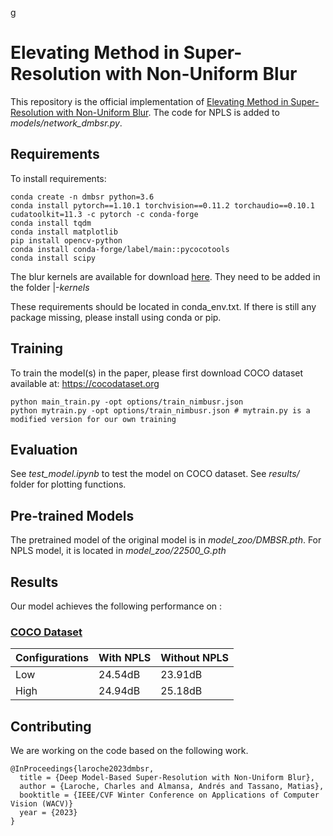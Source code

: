 g
# Elevating Method in Super-Resolution with Non-Uniform Blur

This repository is the official implementation of [Elevating Method in Super-Resolution with Non-Uniform Blur](https://www.overleaf.com/project/65d41d3f46d6269c0e74e919). 
The code for NPLS is added to *models/network_dmbsr.py*.

## Requirements

To install requirements:

```setup
conda create -n dmbsr python=3.6
conda install pytorch==1.10.1 torchvision==0.11.2 torchaudio==0.10.1 cudatoolkit=11.3 -c pytorch -c conda-forge
conda install tqdm
conda install matplotlib
pip install opencv-python
conda install conda-forge/label/main::pycocotools
conda install scipy
```
The blur kernels are available for download [here](https://drive.google.com/file/d/1o1ruvDSbR9R12DzjA-2KIps7cqy4544v/view?usp=share_link). They need to be added in the folder |-*kernels*

These requirements should be located in conda_env.txt. If there is still any package missing, please install using conda or pip.

## Training

To train the model(s) in the paper, please first download COCO dataset available at: https://cocodataset.org

```train
python main_train.py -opt options/train_nimbusr.json
python mytrain.py -opt options/train_nimbusr.json # mytrain.py is a modified version for our own training
```


## Evaluation

See *test_model.ipynb* to test the model on COCO dataset.
See *results/* folder for plotting functions.

## Pre-trained Models

The pretrained model of the original model is in *model_zoo/DMBSR.pth*.
For NPLS model, it is located in *model_zoo/22500_G.pth*

## Results

Our model achieves the following performance on :

### [COCO Dataset](https://cocodataset.org)

| Configurations         | With NPLS  | Without NPLS |
| ------------------ |---------------- | -------------- |
| Low   |     24.54dB         |      23.91dB       |
| High | 24.94dB | 25.18dB |




## Contributing

We are working on the code based on the following work.
```
@InProceedings{laroche2023dmbsr,
  title = {Deep Model-Based Super-Resolution with Non-Uniform Blur},
  author = {Laroche, Charles and Almansa, Andrés and Tassano, Matias},
  booktitle = {IEEE/CVF Winter Conference on Applications of Computer Vision (WACV)}
  year = {2023}
}
```
